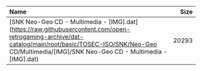 |Name|Size|
|:---|---:|
|[SNK Neo-Geo CD - Multimedia - [IMG].dat](https://raw.githubusercontent.com/open-retrogaming-archive/dat-catalog/main/root/basic/TOSEC-ISO/SNK/Neo-Geo CD/Multimedia/[IMG]/SNK Neo-Geo CD - Multimedia - [IMG].dat)|20293|
